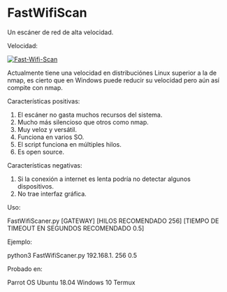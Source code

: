 # FastWifiScan
Un escáner de red de alta velocidad.

 Velocidad:


<a href="https://imgbb.com/"><img src="https://i.ibb.co/VD4JwqF/Fast-Wifi-Scan.png" alt="Fast-Wifi-Scan" border="0"></a>

Actualmente tiene una velocidad en distribuciónes Linux superior a la de nmap, es cierto que en Windows puede reducir su velocidad pero aún así compite con nmap.

Características positivas:

1. El escáner no gasta muchos recursos del sistema.
2. Mucho más silencioso que otros como nmap.
3. Muy veloz y versátil.
4. Funciona en varios SO.
5. El script funciona en múltiples hilos.
6. Es open source.

Características negativas:

1. Si la conexión a internet es lenta podría no detectar algunos dispositivos.
2. No trae interfaz gráfica.

Uso:

FastWifiScaner.py [GATEWAY] [HILOS RECOMENDADO 256] [TIEMPO DE TIMEOUT EN SEGUNDOS RECOMENDADO 0.5]

Ejemplo:

python3 FastWifiScaner.py 192.168.1. 256 0.5

Probado en:

Parrot OS
Ubuntu 18.04
Windows 10
Termux


